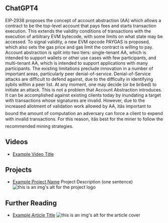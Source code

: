 ## ChatGPT4

EIP-2938 proposes the concept of account abstraction (AA) which allows a contract to be the top-level account that pays fees and starts transaction execution. This extends the validity conditions of transactions with the execution of arbitrary EVM bytecode, with some limits on what state may be accessed. To signal validity, a new EVM opcode PAYGAS is proposed, which also sets the gas price and gas limit the contract is willing to pay. Account abstraction is split into two tiers: single-tenant AA, which is intended to support wallets or other use cases with few participants, and multi-tenant AA, which is intended to support applications with many participants. The existing limitations preclude innovation in a number of important areas, particularly peer denial-of-service. Denial-of-Service attacks are difficult to defend against, due to the difficulty in identifying sybils within a peer list. At any moment, one may decide (or be bribed) to initiate an attack. This is not a problem that Account Abstraction introduces. It can be accomplished against existing clients today by inundating a target with transactions whose signatures are invalid. However, due to the increased allotment of validation work allowed by AA, itâs important to bound the amount of computation an adversary can force a client to expend with invalid transactions. For this reason, itâs best for the miner to follow the recommended mining strategies.

## Videos

- [Example Video Title](https://www.youtube.com/watch?v=TDGq4aeevgY)

## Projects

- [Example Project Name](https://xxxx.xxx/xxxxx) Project Description (one sentence) ![this is an img's alt for the project logo](https://xxxx.xxx/project-logo.xxx)

## Further Reading

- [Example Article Title](https://xxxx.xxx/xxxxx) ![this is an img's alt for the article cover](https://xxxx.xxx/article-cover.xxx)
